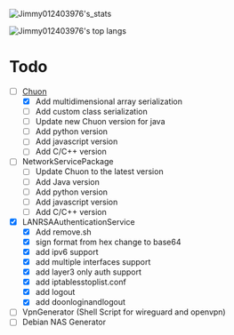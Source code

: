 ![Jimmy012403976's_stats](https://github-readme-stats.vercel.app/api?username=jimmy01240397&show_icons=true&theme=darcula&layout=compact)

![Jimmy012403976's top langs](https://github-readme-stats.vercel.app/api/top-langs/?username=Jimmy01240397&show_icons=true&theme=darcula&layout=compact)

# Todo
- [ ] [Chuon](/Chuon)
  - [x] Add multidimensional array serialization
  - [ ] Add custom class serialization
  - [ ] Update new Chuon version for java 
  - [ ] Add python version
  - [ ] Add javascript version
  - [ ] Add C/C++ version
- [ ] NetworkServicePackage
  - [ ] Update Chuon to the latest version
  - [ ] Add Java version
  - [ ] Add python version
  - [ ] Add javascript version
  - [ ] Add C/C++ version
- [x] LANRSAAuthenticationService
  - [x] Add remove.sh
  - [x] sign format from hex change to base64
  - [x] add ipv6 support
  - [x] add multiple interfaces support
  - [x] add layer3 only auth support
  - [x] add iptablesstoplist.conf
  - [x] add logout
  - [x] add doonloginandlogout
- [ ] VpnGenerator (Shell Script for wireguard and openvpn)
- [ ] Debian NAS Generator
